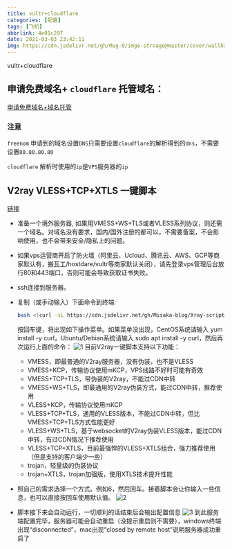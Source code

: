 ```yaml
---
title: vultr+cloudflare
categories: [配置]
tags: [飞机]
abbrlink: 4e01c297
date: 2021-03-03 23:42:11
img: https://cdn.jsdelivr.net/gh/Mug-9/imge-stroage@master/cover/wallhaven-l3qqwq.52mr3slkonw0.jpg
---
```


vultr+cloudflare

<!-- less-->

## 申请免费域名+ `cloudflare` 托管域名：

[申请免费域名+域名托管](https://iyideng.me/welfare/freenom-free-domain-register.html)

### 注意

`freenom` 申请到的域名设置`DNS`只需要设置`cloudflare`的解析得到的`dns`，不需要设置`80.80.80.80`

`cloudflare` 解析时使用的`ip`是`VPS`服务器的`ip`

## V2ray VLESS+TCP+XTLS 一键脚本

[链接](https://v2xtls.org/v2ray%e5%a4%9a%e5%90%88%e4%b8%80%e8%84%9a%e6%9c%ac%ef%bc%8c%e6%94%af%e6%8c%81vmesswebsockettlsnginx%e3%80%81vlesstcpxtls%e3%80%81vlesstcptls%e7%ad%89%e7%bb%84%e5%90%88/)


- 准备一个境外服务器, 如果用VMESS+WS+TLS或者VLESS系列协议，则还需一个域名。对域名没有要求，国内/国外注册的都可以，不需要备案，不会影响使用，也不会带来安全/隐私上的问题。
- 如果vps运营商开启了防火墙（阿里云、Ucloud、腾讯云、AWS、GCP等商家默认有，搬瓦工/hostdare/vultr等商家默认关闭），请先登录vps管理后台放行80和443端口，否则可能会导致获取证书失败。
- ssh连接到服务器。
- 复制（或手动输入）下面命令到终端:
  ```sh
  bash <(curl -sL https://cdn.jsdelivr.net/gh/Misaka-blog/Xray-script@master/xray.sh)
  ```
  按回车键，将出现如下操作菜单。如果菜单没出现，CentOS系统请输入 yum install -y curl，Ubuntu/Debian系统请输入 sudo apt install -y curl，然后再次运行上面的命令：
  ![1](https://cdn.jsdelivr.net/gh/Mug-9/imge-stroage@master/飞机/1.3ft6pfmwatk0.webp)
  目前V2ray一键脚本支持以下功能：

  - VMESS，即最普通的V2ray服务器，没有伪装，也不是VLESS
  - VMESS+KCP，传输协议使用mKCP，VPS线路不好时可能有奇效
  - VMESS+TCP+TLS，带伪装的V2ray，不能过CDN中转
  - VMESS+WS+TLS，即最通用的V2ray伪装方式，能过CDN中转，推荐使用
  - VLESS+KCP，传输协议使用mKCP
  - VLESS+TCP+TLS，通用的VLESS版本，不能过CDN中转，但比VMESS+TCP+TLS方式性能更好
  - VLESS+WS+TLS，基于websocket的V2ray伪装VLESS版本，能过CDN中转，有过CDN情况下推荐使用
  - VLESS+TCP+XTLS，目前最强悍的VLESS+XTLS组合，强力推荐使用（但是支持的客户端少一些）
  - trojan，轻量级的伪装协议
  - trojan+XTLS，trojan加强版，使用XTLS技术提升性能
- 照自己的需求选择一个方式。例如6，然后回车。接着脚本会让你输入一些信息，也可以直接按回车使用默认值。
  ![2](https://cdn.jsdelivr.net/gh/Mug-9/imge-stroage@master/飞机/2.1ik9vxay75mo.webp)
- 脚本接下来会自动运行，一切顺利的话结束后会输出配置信息
  ![3](https://cdn.jsdelivr.net/gh/Mug-9/imge-stroage@master/飞机/3.2kp5p31eagm0.webp)
  到此服务端配置完毕，服务器可能会自动重启（没提示重启则不需要），windows终端出现“disconnected”，mac出现“closed by remote host”说明服务器成功重启了